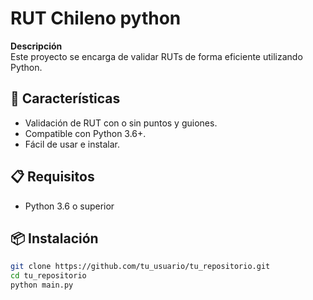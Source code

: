 # RUT Chileno python

**Descripción**  
Este proyecto se encarga de validar RUTs de forma eficiente utilizando Python.

## 🚀 Características
- Validación de RUT con o sin puntos y guiones.
- Compatible con Python 3.6+.
- Fácil de usar e instalar.

## 📋 Requisitos
- Python 3.6 o superior


## 📦 Instalación
```bash
git clone https://github.com/tu_usuario/tu_repositorio.git
cd tu_repositorio
python main.py